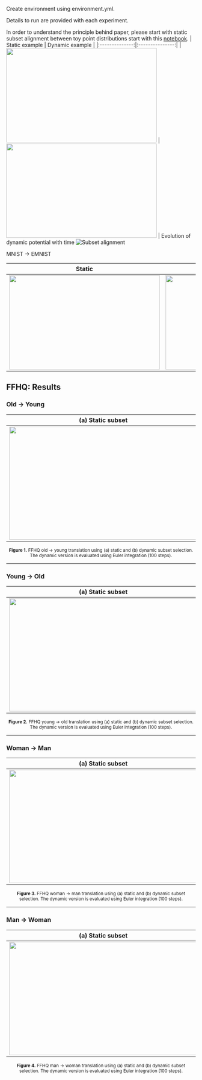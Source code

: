 Create environment using environment.yml.

Details to run are provided with each experiment.

In order to understand the principle behind paper, please start with static subset alignment between toy point distributions start with this [notebook](static_subsetting_toy.ipynb).
| Static example | Dynamic example |
|:--------------:|:---------------:|
| <img src="images/squares_c2_potential.png" style="width:400px; height:250px; object-fit:contain;"/> | <img src="images/squares_c2_potential_t1.png" style="width:400px; height:250px; object-fit:contain;"/> |
Evolution of dynamic potential with time
![Subset alignment](images/d_squaresc2_transition.png)

MNIST $\rightarrow$ EMNIST

| Static | Dynamic |
|:--------------:|:---------------:|
| <img src="images/MNIST_EMNIST_static_.png" style="width:400px; height:250px; object-fit:contain;"/> | <img src="images/MNIST_EMNIST_dynamic_ode.png" style="width:400px; height:250px; object-fit:contain;"/> |

## FFHQ: Results

### Old → Young

| (a) Static subset | (b) Dynamic subset (Euler 100 steps) |
|:--:|:--:|
| <img src="images/ADULT_YOUNG_static.png" style="width:500px; height:300px; object-fit:contain;"/> | <img src="images/ADULT_YOUNG_dynamic_ode.png" style="width:500px; height:300px; object-fit:contain;"/> |

<p align="center">
  <sub><b>Figure 1.</b> FFHQ old → young translation using (a) static and (b) dynamic subset selection. The dynamic version is evaluated using Euler integration (100 steps).</sub>
</p>

---

### Young → Old

| (a) Static subset | (b) Dynamic subset (Euler 100 steps) |
|:--:|:--:|
| <img src="images/YOUNG_ADULT_static.png" style="width:500px; height:300px; object-fit:contain;"/> | <img src="images/YOUNG_ADULT_dynamic_ode.png" style="width:500px; height:300px; object-fit:contain;"/> |

<p align="center">
  <sub><b>Figure 2.</b> FFHQ young → old translation using (a) static and (b) dynamic subset selection. The dynamic version is evaluated using Euler integration (100 steps).</sub>
</p>

---

### Woman → Man

| (a) Static subset | (b) Dynamic subset (Euler 100 steps) |
|:--:|:--:|
| <img src="images/WOMAN_MAN_static.png" style="width:500px; height:300px; object-fit:contain;"/> | <img src="images/WOMAN_MAN_dynamic_ode.png" style="width:500px; height:300px; object-fit:contain;"/> |

<p align="center">
  <sub><b>Figure 3.</b> FFHQ woman → man translation using (a) static and (b) dynamic subset selection. The dynamic version is evaluated using Euler integration (100 steps).</sub>
</p>

---

### Man → Woman

| (a) Static subset | (b) Dynamic subset (Euler 100 steps) |
|:--:|:--:|
| <img src="images/MAN_WOMAN_static.png" style="width:500px; height:300px; object-fit:contain;"/> | <img src="images/MAN_WOMAN_dynamic_ode.png" style="width:500px; height:300px; object-fit:contain;"/> |

<p align="center">
  <sub><b>Figure 4.</b> FFHQ man → woman translation using (a) static and (b) dynamic subset selection. The dynamic version is evaluated using Euler integration (100 steps).</sub>
</p>

